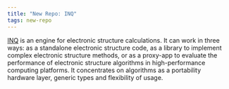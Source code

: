 ```yaml
---
title: "New Repo: INQ"
tags: new-repo
---
```


[INQ](https://github.com/LLNL/inq) is an engine for electronic structure calculations. It can work in three ways: as a standalone electronic structure code, as a library to implement complex electronic structure methods, or as a proxy-app to evaluate the performance of electronic structure algorithms in high-performance computing platforms. It concentrates on algorithms as a portability hardware layer, generic types and flexibility of usage.
